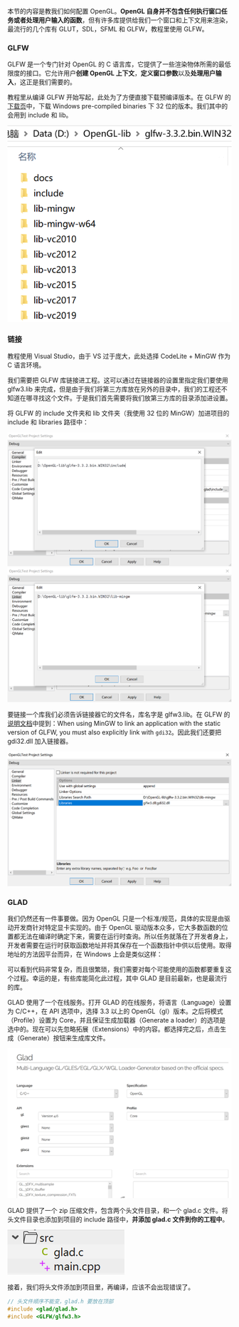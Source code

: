 本节的内容是教我们如何配置 OpenGL。**OpenGL 自身并不包含任何执行窗口任务或者处理用户输入的函数**，但有许多库提供给我们一个窗口和上下文用来渲染，最流行的几个库有 GLUT，SDL，SFML 和 GLFW，教程里使用 GLFW。

### GLFW

GLFW 是一个专门针对 OpenGL 的 C 语言库，它提供了一些渲染物体所需的最低限度的接口。它允许用户**创建 OpenGL 上下文**，**定义窗口参数**以及**处理用户输入**，这正是我们需要的。

教程里从编译 GLFW 开始写起，此处为了方便直接下载预编译版本。在 GLFW 的[下载页](https://www.glfw.org/download.html)中，下载 Windows pre-compiled binaries 下 32 位的版本。我们其中的会用到 include 和 lib。

![](_images/learnopengl-getting-started-1.png ':class=image-40')

### 链接

教程使用 Visual Studio，由于 VS 过于庞大，此处选择 CodeLite + MinGW 作为 C 语言环境。

我们需要把 GLFW 库链接进工程。这可以通过在链接器的设置里指定我们要使用 glfw3.lib 来完成，但是由于我们将第三方库放在另外的目录中，我们的工程还不知道在哪寻找这个文件。于是我们首先需要将我们放第三方库的目录添加进设置。

将 GLFW 的 include 文件夹和 lib 文件夹（我使用 32 位的 MinGW）加进项目的 include 和 libraries 路径中：

![](_images/learnopengl-getting-started-2.png ':class=image-70')
![](_images/learnopengl-getting-started-3.png ':class=image-70')

要链接一个库我们必须告诉链接器它的文件名，库名字是 glfw3.lib。在 GLFW 的[说明文档](https://www.glfw.org/docs/latest/build_guide.html#build_link_win32)中提到：When using MinGW to link an application with the static version of GLFW, you must also explicitly link with `gdi32`。因此我们还要把 gdi32.dll 加入链接器。

![](_images/learnopengl-getting-started-4.png ':class=image-70')

### GLAD

我们仍然还有一件事要做。因为 OpenGL 只是一个标准/规范，具体的实现是由驱动开发商针对特定显卡实现的。由于 OpenGL 驱动版本众多，它大多数函数的位置都无法在编译时确定下来，需要在运行时查询。所以任务就落在了开发者身上，开发者需要在运行时获取函数地址并将其保存在一个函数指针中供以后使用。取得地址的方法因平台而异，在 Windows 上会是类似这样：

可以看到代码非常复杂，而且很繁琐，我们需要对每个可能使用的函数都要重复这个过程。幸运的是，有些库能简化此过程，其中 GLAD 是目前最新，也是最流行的库。

GLAD 使用了一个在线服务。打开 GLAD 的在线服务，将语言（Language）设置为 C/C++，在 API 选项中，选择 3.3 以上的 OpenGL（gl）版本。之后将模式（Profile）设置为 Core，并且保证生成加载器（Generate a loader）的选项是选中的。现在可以先忽略拓展（Extensions）中的内容。都选择完之后，点击生成（Generate）按钮来生成库文件。

![](_images/learnopengl-getting-started-5.png ':class=image-70')

GLAD 提供了一个 zip 压缩文件，包含两个头文件目录，和一个 glad.c 文件。将头文件目录也添加到项目的 include 路径中，**并添加 glad.c 文件到你的工程中**。

![](_images/learnopengl-getting-started-6.png ':class=image-20')

接着，我们将头文件添加到项目里，再编译，应该不会出现错误了。

```c
// 头文件顺序不能变，glad.h 要放在顶部
#include <glad/glad.h>
#include <GLFW/glfw3.h>
```